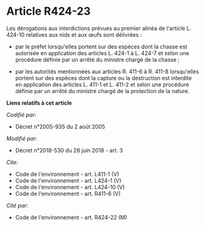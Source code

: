 # Article R424-23

Les dérogations aux interdictions prévues au premier alinéa de l'article L. 424-10 relatives aux nids et aux œufs sont
délivrées :

- par le préfet lorsqu'elles portent sur des espèces dont la chasse est autorisée en application des articles L. 424-1 à L.
424-7 et selon une procédure définie par un arrêté du ministre chargé de la chasse ;

- par les autorités mentionnées aux articles R. 411-6 à R. 411-8 lorsqu'elles portent sur des espèces dont la capture ou la
destruction est interdite en application des articles L. 411-1 et L. 411-2 et selon une procédure définie par un arrêté du
ministre chargé de la protection de la nature.

**Liens relatifs à cet article**

_Codifié par_:

  - Décret n°2005-935 du 2 août 2005

_Modifié par_:

  - Décret n°2018-530 du 28 juin 2018 - art. 3

_Cite_:

  - Code de l'environnement - art. L411-1 (V)
  - Code de l'environnement - art. L424-1 (V)
  - Code de l'environnement - art. L424-10 (V)
  - Code de l'environnement - art. R411-6 (V)

_Cité par_:

  - Code de l'environnement - art. R424-22 (M)
